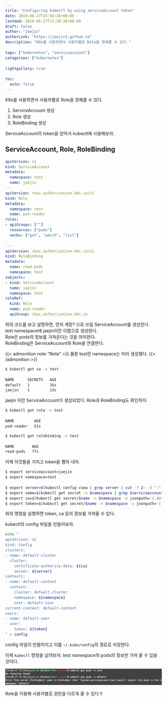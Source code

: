 ```yaml
---
title: "Configuring kubectl by using serviceAccount token"
date: 2019-06-27T15:58:26+08:00
lastmod: 2019-06-27T15:58:26+08:00
draft: false
author: "Jaejin"
authorLink: "https://jaejin1.github.io"
description: "K8s를 사용하면서 사용자별로 Role을 정해줄 수 있다."

tags: ["kubernetes", "serviceaccount"]
categories: ["kubernetes"]

lightgallery: true

toc:
  auto: false
---
```


K8s를 사용하면서 사용자별로 Role을 정해줄 수 있다.

<!--more-->

1. ServiceAccount 생성
2. Role 생성
3. RoleBinding 생성

ServiceAccount의 token을 얻어서 kubectl에 사용해보자.

## ServiceAccount, Role, RoleBinding

~~~yaml
apiVersion: v1
kind: ServiceAccount
metadata:
  namespace: test
  name: jaejin
---
apiVersion: rbac.authorization.k8s.io/v1
kind: Role
metadata: 
  namespace: test
  name: pod-reader
rules:
- apiGroups: [""]
  resources: ["pods"]
  verbs: ["get", "watch", "list"]

---
apiVersion: rbac.authorization.k8s.io/v1
kind: RoleBinding
metadata:
  name: read-pods
  namespace: test
subjects:
- kind: ServiceAccount
  name: jaejin
  namespace: test
roleRef:
  kind: Role
  name: pod-reader
  apiGroup: rbac.authorization.k8s.io
~~~

위의 코드를 보고 설명하면,
먼저 계정? 으로 쓰일 ServiceAccount를 생성한다.  
test namespace에 jaejin이란 이름으로 생성된다.  
Role은 pods의 정보를 가져온다는 것을 의미한다.  
RoleBinding은 ServiceAccount와 Role을 연결한다.

{{< admonition note "Note" >}}
물론 test란 namespace는 미리 생성했다.
{{< /admonition >}}

~~~bash
$ kubectl get sa -n test

NAME      SECRETS   AGE
default   1         16s
jaejin    1         13s
~~~

jaejin 이란 ServiceAccount가 생성되었다. Role과 RoleBinding도 확인하자.

~~~bash
$ kubectl get role -n test

NAME         AGE
pod-reader   51s
~~~

~~~bash
$ kubectl get rolebinding -n test

NAME        AGE
read-pods   77s
~~~

이제 이것들을 가지고 token을 뽑아 내자.

~~~bash
$ export serviceaccount=jaejin
$ export namespace=test

$ export server=$(kubectl config view | grep server | cut -f 2- -d ":" | tr -d " ")
$ export name=$(kubectl get secret -n $namespace | grep $serviceaccount-token | cut -f -1 -d " ")
$ export ca=$(kubectl get secret/$name -n $namespace -o jsonpath='{.data.ca\.crt}')
$ export token=$(kubectl get secret/$name -n $namespace -o jsonpath='{.data.token}' | base64 -D)
~~~

위의 명령을 실행하면 token, ca 등의 정보를 가져올 수 있다.

kubectl의 config 파일을 만들어보자.

~~~bash
echo "
apiVersion: v1
kind: Config
clusters:
- name: default-cluster
  cluster:
    certificate-authority-data: ${ca}
    server: ${server}
contexts:
- name: default-context
  context:
    cluster: default-cluster
    namespace: ${namespace}
    user: default-user
current-context: default-context
users:
- name: default-user
  user:
    token: ${token}
" > config
~~~

config 파일이 만들어지고 이를 `~/.kube/config`의 경로로 저장한다. 

이제 `kubectl` 명령을 날려보자. test namespace의 pods의 정보만 가져 올 수 있을 것이다.

![serviceaccount](serviceaccount.png "serviceaccount")


Role을 이용해 사용자별로 권한을 다르게 줄 수 있다 !!
